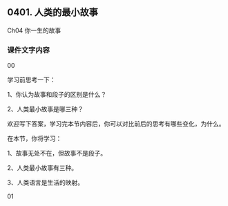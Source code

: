## 0401. 人类的最小故事

Ch04 你一生的故事

### 课件文字内容

00

学习前思考一下：

1、你认为故事和段子的区别是什么？

2、人类最小故事是哪三种？

欢迎写下答案，学习完本节内容后，你可以对比前后的思考有哪些变化，为什么。

在本节，你将学习：

1、故事无处不在，但故事不是段子。

2、人类最小故事有三种。

3、人类语言是生活的映射。

01


